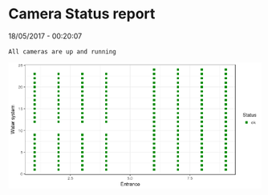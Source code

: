 Camera Status report
================
18/05/2017 - 00:20:07

    All cameras are up and running

![](camreport_files/figure-markdown_github/unnamed-chunk-2-1.png)
